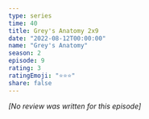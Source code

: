 ```yaml
---
type: series
time: 40
title: Grey's Anatomy 2x9
date: "2022-08-12T00:00:00"
name: "Grey's Anatomy"
season: 2
episode: 9
rating: 3
ratingEmoji: "⭐️⭐️⭐️"
share: false
---
```


*[No review was written for this episode]*